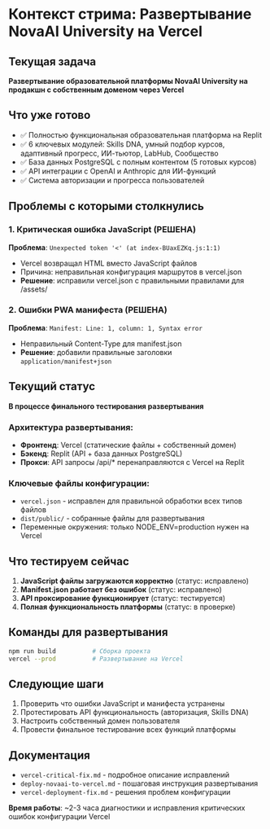 # Контекст стрима: Развертывание NovaAI University на Vercel

## Текущая задача
**Развертывание образовательной платформы NovaAI University на продакшн с собственным доменом через Vercel**

## Что уже готово
- ✅ Полностью функциональная образовательная платформа на Replit
- ✅ 6 ключевых модулей: Skills DNA, умный подбор курсов, адаптивный прогресс, ИИ-тьютор, LabHub, Сообщество
- ✅ База данных PostgreSQL с полным контентом (5 готовых курсов)
- ✅ API интеграции с OpenAI и Anthropic для ИИ-функций
- ✅ Система авторизации и прогресса пользователей

## Проблемы с которыми столкнулись

### 1. Критическая ошибка JavaScript (РЕШЕНА)
**Проблема**: `Unexpected token '<' (at index-BUaxEZKq.js:1:1)`
- Vercel возвращал HTML вместо JavaScript файлов
- Причина: неправильная конфигурация маршрутов в vercel.json
- **Решение**: исправили vercel.json с правильными правилами для /assets/

### 2. Ошибки PWA манифеста (РЕШЕНА)
**Проблема**: `Manifest: Line: 1, column: 1, Syntax error`
- Неправильный Content-Type для manifest.json
- **Решение**: добавили правильные заголовки `application/manifest+json`

## Текущий статус
**В процессе финального тестирования развертывания**

### Архитектура развертывания:
- **Фронтенд**: Vercel (статические файлы + собственный домен)
- **Бэкенд**: Replit (API + база данных PostgreSQL)
- **Прокси**: API запросы /api/* перенаправляются с Vercel на Replit

### Ключевые файлы конфигурации:
- `vercel.json` - исправлен для правильной обработки всех типов файлов
- `dist/public/` - собранные файлы для развертывания
- Переменные окружения: только NODE_ENV=production нужен на Vercel

## Что тестируем сейчас
1. **JavaScript файлы загружаются корректно** (статус: исправлено)
2. **Manifest.json работает без ошибок** (статус: исправлено)
3. **API проксирование функционирует** (статус: тестируется)
4. **Полная функциональность платформы** (статус: в проверке)

## Команды для развертывания
```bash
npm run build          # Сборка проекта
vercel --prod          # Развертывание на Vercel
```

## Следующие шаги
1. Проверить что ошибки JavaScript и манифеста устранены
2. Протестировать API функциональность (авторизация, Skills DNA)
3. Настроить собственный домен пользователя
4. Провести финальное тестирование всех функций платформы

## Документация
- `vercel-critical-fix.md` - подробное описание исправлений
- `deploy-novaai-to-vercel.md` - пошаговая инструкция развертывания
- `vercel-deployment-fix.md` - решения проблем конфигурации

**Время работы**: ~2-3 часа диагностики и исправления критических ошибок конфигурации Vercel